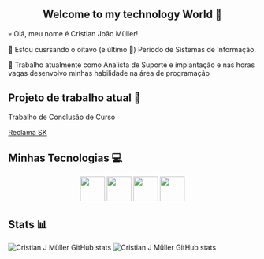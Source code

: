 <center><h2>Welcome to my technology World 🤌</h2></center>

💀 Olá, meu nome é Cristian João Müller!

📰 Estou cusrsando o oitavo (e último 🙏) Período de Sistemas de Informação.

💎 Trabalho atualmente como Analista de Suporte e implantação e nas horas vagas desenvolvo minhas habilidade na área de programação

## Projeto de trabalho atual 🚀

Trabalho de Conclusão de Curso

[Reclama SK](https://github.com/4biDeN/reclama-sk-tcc)


## Minhas Tecnologias 💻
<p align="center">
<img src="https://cdn.jsdelivr.net/gh/devicons/devicon@latest/icons/javascript/javascript-original.svg" width="50px"/>
<img src="https://cdn.jsdelivr.net/gh/devicons/devicon@latest/icons/nodejs/nodejs-original-wordmark.svg" width="50px"/>
<img src="https://cdn.jsdelivr.net/gh/devicons/devicon@latest/icons/quasar/quasar-original-wordmark.svg" width="50px"/>
<img src="https://cdn.jsdelivr.net/gh/devicons/devicon@latest/icons/csharp/csharp-original.svg"  width="50px"/>
</p>


## Stats 📊

![Cristian J Müller GitHub stats](https://github-readme-stats.vercel.app/api?username=4biDeN&show_icons=true&theme=radical) ![Cristian J Müller GitHub stats](https://github-readme-stats.vercel.app/api/top-langs/?username=4biDeN&layout=compact&langs_count=5&theme-dracula)
